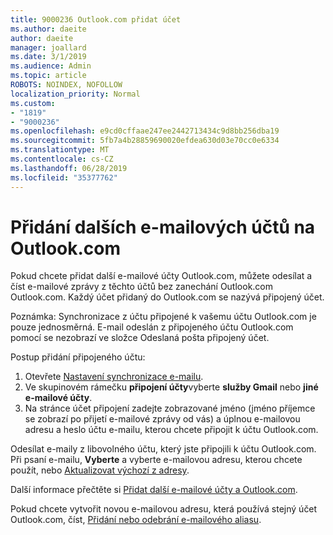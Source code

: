 ```yaml
---
title: 9000236 Outlook.com přidat účet
ms.author: daeite
author: daeite
manager: joallard
ms.date: 3/1/2019
ms.audience: Admin
ms.topic: article
ROBOTS: NOINDEX, NOFOLLOW
localization_priority: Normal
ms.custom:
- "1819"
- "9000236"
ms.openlocfilehash: e9cd0cffaae247ee2442713434c9d8bb256dba19
ms.sourcegitcommit: 5fb7a4b28859690020efdea630d03e70cc0e6334
ms.translationtype: MT
ms.contentlocale: cs-CZ
ms.lasthandoff: 06/28/2019
ms.locfileid: "35377762"
---
```

# <a name="add-your-other-email-accounts-to-outlookcom"></a>Přidání dalších e-mailových účtů na Outlook.com

Pokud chcete přidat další e-mailové účty Outlook.com, můžete odesílat a číst e-mailové zprávy z těchto účtů bez zanechání Outlook.com Outlook.com. Každý účet přidaný do Outlook.com se nazývá připojený účet.

Poznámka: Synchronizace z účtu připojené k vašemu účtu Outlook.com je pouze jednosměrná. E-mail odeslán z připojeného účtu Outlook.com pomocí se nezobrazí ve složce Odeslaná pošta připojený účet.

Postup přidání připojeného účtu:

1. Otevřete [Nastavení synchronizace e-mailu](https://go.microsoft.com/fwlink/?linkid=875264).
2. Ve skupinovém rámečku **připojení účty**vyberte **služby Gmail** nebo **jiné e-mailové účty**.
3. Na stránce účet připojení zadejte zobrazované jméno (jméno příjemce se zobrazí po přijetí e-mailové zprávy od vás) a úplnou e-mailovou adresu a heslo účtu e-mailu, kterou chcete připojit k účtu Outlook.com.

Odesílat e-maily z libovolného účtu, který jste připojili k účtu Outlook.com. Při psaní e-mailu, **Vyberte** a vyberte e-mailovou adresu, kterou chcete použít, nebo [Aktualizovat výchozí z adresy](https://go.microsoft.com/fwlink/?linkid=875264).

Další informace přečtěte si [Přidat další e-mailové účty a Outlook.com](https://support.office.com/article/c5224df4-5885-4e79-91ba-523aa743f0ba).

Pokud chcete vytvořit novou e-mailovou adresu, která používá stejný účet Outlook.com, číst, [Přidání nebo odebrání e-mailového aliasu](https://support.office.com/article/459b1989-356d-40fa-a689-8f285b13f1f2).